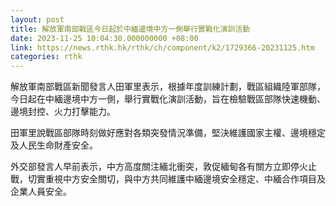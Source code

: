 ```yaml
---
layout: post
title: 解放軍南部戰區今日起於中緬邊境中方一側舉行實戰化演訓活動
date: 2023-11-25 10:04:30.000000000 +08:00
link: https://news.rthk.hk/rthk/ch/component/k2/1729366-20231125.htm
categories: rthk
---
```


解放軍南部戰區新聞發言人田軍里表示，根據年度訓練計劃，戰區組織陸軍部隊，今日起在中緬邊境中方一側，舉行實戰化演訓活動，旨在檢驗戰區部隊快速機動、邊境封控、火力打擊能力。

田軍里說戰區部隊時刻做好應對各類突發情況準備，堅決維護國家主權、邊境穩定及人民生命財產安全。

外交部發言人早前表示，中方高度關注緬北衝突，敦促緬甸各有關方立即停火止戰，切實重視中方安全關切，與中方共同維護中緬邊境安全穩定、中緬合作項目及企業人員安全。
